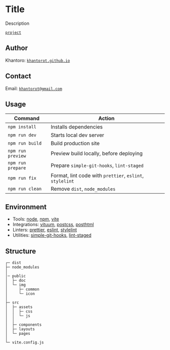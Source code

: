 # Title

Description

[`project`](https://khantorot.github.io/*)

## Author

Khantoro: [`khantorot.github.io`](https://khantorot.github.io)

## Contact

Email: [`khantorot@gmail.com`](mailto:khantorot@gmail.com)

## Usage

| Command           | Action                                                   |
| ----------------- | -------------------------------------------------------- |
| `npm install`     | Installs dependencies                                    |
| `npm run dev`     | Starts local dev server                                  |
| `npm run build`   | Build production site                                    |
| `npm run preview` | Preview build locally, before deploying                  |
| `npm run prepare` | Prepare `simple-git-hooks`, `lint-staged`                |
| `npm run fix`     | Format, lint code with `prettier`, `eslint`, `stylelint` |
| `npm run clean`   | Remove `dist`, `node_modules`                            |

## Environment

- Tools: [node](https://nodejs.org), [npm](https://npmjs.com), [vite](https://vitejs.dev)
- Integrations: [vituum](https://vituum.dev), [postcss](https://postcss.org), [posthtml](https://posthtml.org)
- Linters: [prettier](https://prettier.io), [eslint](https://eslint.org), [stylelint](https://stylelint.io)
- Utilities: [simple-git-hooks](https://github.com/toplenboren/simple-git-hooks), [lint-staged](https://github.com/lint-staged/lint-staged)

## Structure

```
┌─ dist
├─ node_modules
│
│─ public
│  ├─ doc
│  └─ img
│     ├─ common
│     └─ icon
│
├─ src
│  ├─ assets
│  │  ├─ css
│  │  └─ js
│  │
│  ├─ components
│  ├─ layouts
│  └─ pages
│
└─ vite.config.js
```
